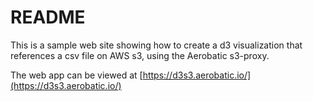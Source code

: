 # README #

This is a sample web site showing how to create a d3 visualization that references a csv file on AWS s3, using the Aerobatic s3-proxy.

The web app can be viewed at [https://d3s3.aerobatic.io/](https://d3s3.aerobatic.io/)